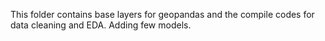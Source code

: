 This folder contains base layers for geopandas and the compile codes for data cleaning and EDA. Adding few models.
